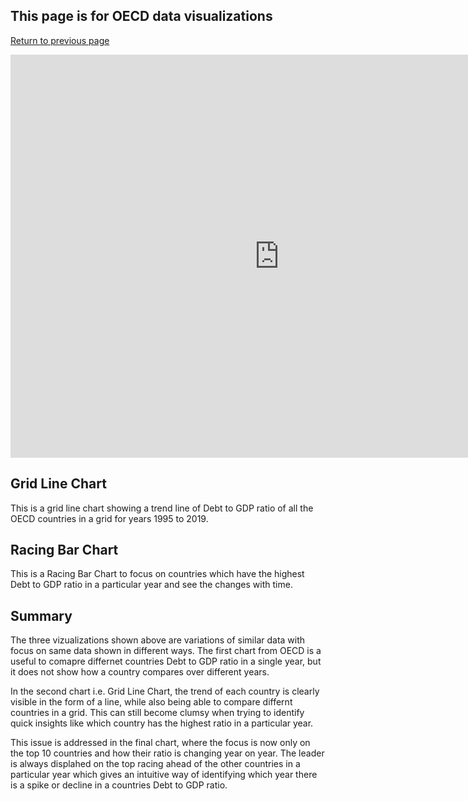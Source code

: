 ## This page is for OECD data visualizations

[Return to previous page](/README.md)



<iframe src="https://data.oecd.org/chart/6gJv" width="860" height="645" style="border: 0" mozallowfullscreen="true" webkitallowfullscreen="true" allowfullscreen="true"><a href="https://data.oecd.org/chart/6gJv" target="_blank">OECD Chart: General government debt, Total, % of GDP, Annual, 2018</a></iframe>

## Grid Line Chart

This is a grid line chart showing a trend line of Debt to GDP ratio of all the OECD countries in a grid for years 1995 to 2019.

<div class="flourish-embed flourish-chart" data-src="visualisation/5283745"><script src="https://public.flourish.studio/resources/embed.js"></script></div>

## Racing Bar Chart

This is a Racing Bar Chart to focus on countries which have the highest Debt to GDP ratio in a particular year and see the changes with time. 

<div class="flourish-embed flourish-bar-chart-race" data-src="visualisation/5283936"><script src="https://public.flourish.studio/resources/embed.js"></script></div>


## Summary

The three vizualizations shown above are variations of similar data with focus on same data shown in different ways. The first chart from OECD is a useful to comapre differnet countries Debt to GDP ratio in a single year, but it does not show how a country compares over different years. 

In the second chart i.e. Grid Line Chart, the trend of each country is clearly visible in the form of a line, while also being able to compare differnt countries in a grid. This can still become clumsy when trying to identify quick insights like which country has the highest ratio in a particular year. 

This issue is addressed in the final chart, where the focus is now only on the top 10 countries and how their ratio is changing year on year. The leader is always displahed on the top racing ahead of the other countries in a particular year which gives an intuitive way of identifying which year there is a spike or decline in a countries Debt to GDP ratio.









